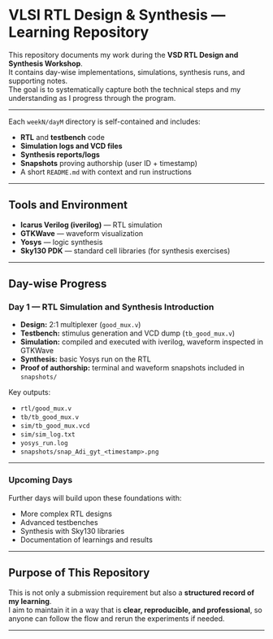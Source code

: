 # VLSI RTL Design & Synthesis — Learning Repository

This repository documents my work during the **VSD RTL Design and Synthesis Workshop**.  
It contains day-wise implementations, simulations, synthesis runs, and supporting notes.  
The goal is to systematically capture both the technical steps and my understanding as I progress through the program.

---

Each `weekN/dayM` directory is self-contained and includes:
- **RTL** and **testbench** code
- **Simulation logs and VCD files**
- **Synthesis reports/logs**
- **Snapshots** proving authorship (user ID + timestamp)
- A short `README.md` with context and run instructions

---

## Tools and Environment

- **Icarus Verilog (iverilog)** — RTL simulation  
- **GTKWave** — waveform visualization  
- **Yosys** — logic synthesis  
- **Sky130 PDK** — standard cell libraries (for synthesis exercises)

---

## Day-wise Progress

### Day 1 — RTL Simulation and Synthesis Introduction
- **Design:** 2:1 multiplexer (`good_mux.v`)  
- **Testbench:** stimulus generation and VCD dump (`tb_good_mux.v`)  
- **Simulation:** compiled and executed with iverilog, waveform inspected in GTKWave  
- **Synthesis:** basic Yosys run on the RTL  
- **Proof of authorship:** terminal and waveform snapshots included in `snapshots/`

Key outputs:
- `rtl/good_mux.v`  
- `tb/tb_good_mux.v`  
- `sim/tb_good_mux.vcd`  
- `sim/sim_log.txt`  
- `yosys_run.log`  
- `snapshots/snap_Adi_gyt_<timestamp>.png`

---

### Upcoming Days
Further days will build upon these foundations with:
- More complex RTL designs  
- Advanced testbenches  
- Synthesis with Sky130 libraries  
- Documentation of learnings and results  

---

## Purpose of This Repository

This is not only a submission requirement but also a **structured record of my learning**.  
I aim to maintain it in a way that is **clear, reproducible, and professional**, so anyone can follow the flow and rerun the experiments if needed.

---
